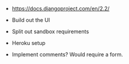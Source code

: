 - https://docs.djangoproject.com/en/2.2/

- Build out the UI

- Split out sandbox requirements

- Heroku setup

- Implement comments? Would require a form.
